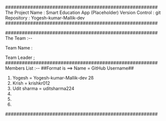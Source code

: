 #######################################################
The Project Name : Smart Education App (Placeholder)
Version Control : git 
Repository : Yogesh-kumar-Mallik-dev
#######################################################

#######################################################
The Team :--

Team Name : 

Team Leader ;
#######################################################
Members List :--
##Format is ==> Name = GitHub Username##
1) Yogesh = Yogesh-kumar-Mallik-dev 2ß
2) Krish  = krishkr012
3) Udit sharma = uditsharma224
4)
5)
6)
#######################################################
